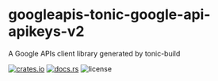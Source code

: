 # googleapis-tonic-google-api-apikeys-v2

A Google APIs client library generated by tonic-build

[![crates.io](https://img.shields.io/crates/v/googleapis-tonic-google-api-apikeys-v2)](https://crates.io/crates/googleapis-tonic-google-api-apikeys-v2)
[![docs.rs](https://img.shields.io/docsrs/googleapis-tonic-google-api-apikeys-v2)](https://docs.rs/googleapis-tonic-google-api-apikeys-v2)
![license](https://img.shields.io/crates/l/googleapis-tonic-google-api-apikeys-v2)
